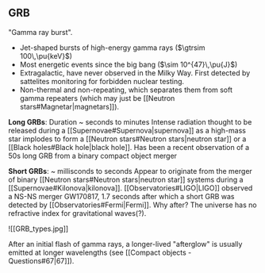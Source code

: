 ## GRB
"Gamma ray burst". 
- Jet-shaped bursts of high-energy gamma rays ($\gtrsim 100\,\pu{keV}$)
- Most energetic events since the big bang ($\sim 10^{47}\,\pu{J}$)
- Extragalactic, have never observed in the Milky Way. First detected by sattelites monitoring for forbidden nuclear testing. 
- Non-thermal and non-repeating, which separates them from soft gamma repeaters (which may just be [[Neutron stars#Magnetar|magnetars]]).

**Long GRBs**: Duration ~ seconds to minutes
Intense radiation thought to be released during a [[Supernovae#Supernova|supernova]] as a high-mass star implodes to form a [[Neutron stars#Neutron stars|neutron star]] or a [[Black holes#Black hole|black hole]]. Has been a recent observation of a 50s long GRB from a binary compact object merger

**Short GRBs**: ~ millisconds to seconds
Appear to originate from the merger of binary [[Neutron stars#Neutron stars|neutron star]] systems during a [[Supernovae#Kilonova|kilonova]]. [[Observatories#LIGO|LIGO]] observed a NS-NS merger GW170817, 1.7 seconds after which a short GRB was detected by [[Observatories#Fermi|Fermi]]. Why after? The universe has no refractive index for gravitational waves(?).

![[GRB_types.jpg]]

After an initial flash of gamma rays, a longer-lived "afterglow" is usually emitted at longer wavelengths (see [[Compact objects - Questions#67|67]]).